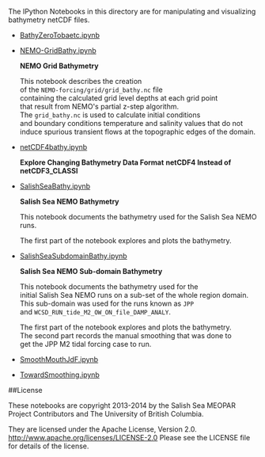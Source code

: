 The IPython Notebooks in this directory are for manipulating
and visualizing bathymetry netCDF files.

* [BathyZeroTobaetc.ipynb](http://nbviewer.ipython.org/urls/bitbucket.org/salishsea/tools/raw/tip/bathymetry/BathyZeroTobaetc.ipynb)
* [NEMO-GridBathy.ipynb](http://nbviewer.ipython.org/urls/bitbucket.org/salishsea/tools/raw/tip/bathymetry/NEMO-GridBathy.ipynb)

  **NEMO Grid Bathymetry**
    
  This notebook describes the creation  
  of the `NEMO-forcing/grid/grid_bathy.nc` file  
  containing the calculated grid level depths at each grid point  
  that result from NEMO's partial z-step algorithm.  
  The `grid_bathy.nc` is used to calculate initial conditions  
  and boundary conditions temperature and salinity values that do not  
  induce spurious transient flows at the topographic edges of the domain.

* [netCDF4bathy.ipynb](http://nbviewer.ipython.org/urls/bitbucket.org/salishsea/tools/raw/tip/bathymetry/netCDF4bathy.ipynb)

  **Explore Changing Bathymetry Data Format**
  **netCDF4 Instead of netCDF3_CLASSI**


* [SalishSeaBathy.ipynb](http://nbviewer.ipython.org/urls/bitbucket.org/salishsea/tools/raw/tip/bathymetry/SalishSeaBathy.ipynb)

  **Salish Sea NEMO Bathymetry**
    
  This notebook documents the bathymetry used for the Salish Sea NEMO runs.  
    
  The first part of the notebook explores and plots the bathymetry.

* [SalishSeaSubdomainBathy.ipynb](http://nbviewer.ipython.org/urls/bitbucket.org/salishsea/tools/raw/tip/bathymetry/SalishSeaSubdomainBathy.ipynb)

  **Salish Sea NEMO Sub-domain Bathymetry**
    
  This notebook documents the bathymetry used for the   
  initial Salish Sea NEMO runs on a sub-set of the whole region domain.  
  This sub-domain was used for the runs known as `JPP`  
  and `WCSD_RUN_tide_M2_OW_ON_file_DAMP_ANALY`.  
    
  The first part of the notebook explores and plots the bathymetry.  
  The second part records the manual smoothing that was done to  
  get the JPP M2 tidal forcing case to run.

* [SmoothMouthJdF.ipynb](http://nbviewer.ipython.org/urls/bitbucket.org/salishsea/tools/raw/tip/bathymetry/SmoothMouthJdF.ipynb)
* [TowardSmoothing.ipynb](http://nbviewer.ipython.org/urls/bitbucket.org/salishsea/tools/raw/tip/bathymetry/TowardSmoothing.ipynb)

##License

These notebooks are copyright 2013-2014
by the Salish Sea MEOPAR Project Contributors
and The University of British Columbia.

They are licensed under the Apache License, Version 2.0.
http://www.apache.org/licenses/LICENSE-2.0
Please see the LICENSE file for details of the license.
